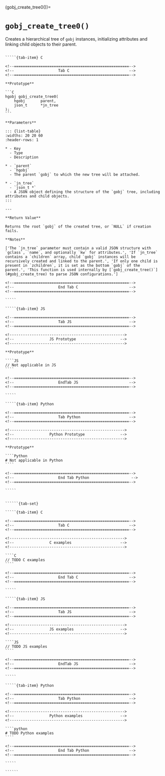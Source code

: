 <!-- ============================================================== -->
(gobj_create_tree0())=
# `gobj_create_tree0()`
<!-- ============================================================== -->

Creates a hierarchical tree of `gobj` instances, initializing attributes and linking child objects to their parent.

<!------------------------------------------------------------>
<!--                    Prototypes                          -->
<!------------------------------------------------------------>

``````{tab-set}

`````{tab-item} C

<!--====================================================-->
<!--                    Tab C                           -->
<!--====================================================-->

**Prototype**

```C
hgobj gobj_create_tree0(
    hgobj       parent,
    json_t      *jn_tree
);
```

**Parameters**

::: {list-table}
:widths: 20 20 60
:header-rows: 1

* - Key
  - Type
  - Description

* - `parent`
  - `hgobj`
  - The parent `gobj` to which the new tree will be attached.

* - `jn_tree`
  - `json_t *`
  - A JSON object defining the structure of the `gobj` tree, including attributes and child objects.
:::

---

**Return Value**

Returns the root `gobj` of the created tree, or `NULL` if creation fails.

**Notes**

['The `jn_tree` parameter must contain a valid JSON structure with `gclass`, `name`, and optionally `kw` for attributes.', 'If `jn_tree` contains a `children` array, child `gobj` instances will be recursively created and linked to the parent.', 'If only one child is present in `zchildren`, it is set as the bottom `gobj` of the parent.', 'This function is used internally by [`gobj_create_tree()`](#gobj_create_tree) to parse JSON configurations.']

<!--====================================================-->
<!--                    End Tab C                       -->
<!--====================================================-->

`````

`````{tab-item} JS

<!--====================================================-->
<!--                    Tab JS                          -->
<!--====================================================-->

<!---------------------------------------------------->
<!--                JS Prototype                    -->
<!---------------------------------------------------->

**Prototype**

````JS
// Not applicable in JS
````

<!--====================================================-->
<!--                    EndTab JS                       -->
<!--====================================================-->

`````

`````{tab-item} Python

<!--====================================================-->
<!--                    Tab Python                      -->
<!--====================================================-->

<!---------------------------------------------------->
<!--                Python Prototype                -->
<!---------------------------------------------------->

**Prototype**

````Python
# Not applicable in Python
````

<!--====================================================-->
<!--                    End Tab Python                   -->
<!--====================================================-->

`````

``````

<!------------------------------------------------------------>
<!--                    Examples                            -->
<!------------------------------------------------------------>

```````{dropdown} Examples

``````{tab-set}

`````{tab-item} C

<!--====================================================-->
<!--                    Tab C                           -->
<!--====================================================-->

<!---------------------------------------------------->
<!--                C examples                      -->
<!---------------------------------------------------->

````C
// TODO C examples
````

<!--====================================================-->
<!--                    End Tab C                       -->
<!--====================================================-->

`````

`````{tab-item} JS

<!--====================================================-->
<!--                    Tab JS                          -->
<!--====================================================-->

<!---------------------------------------------------->
<!--                JS examples                     -->
<!---------------------------------------------------->

````JS
// TODO JS examples
````

<!--====================================================-->
<!--                    EndTab JS                       -->
<!--====================================================-->

`````

`````{tab-item} Python

<!--====================================================-->
<!--                    Tab Python                      -->
<!--====================================================-->

<!---------------------------------------------------->
<!--                Python examples                 -->
<!---------------------------------------------------->

````python
# TODO Python examples
````

<!--====================================================-->
<!--                    End Tab Python                  -->
<!--====================================================-->

`````

``````

```````
